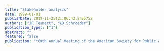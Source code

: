 ```yaml
---
title: "Stakeholder analysis"
date: 1999-01-01
publishDate: 2019-11-25T21:06:43.840575Z
authors: ["JR Tennert", "AD Schroeder"]
publication_types: ["1"]
abstract: ""
featured: false
publication: "*60th Annual Meeting of the American Society for Public Administration, Orlando, FL*"
---
```


